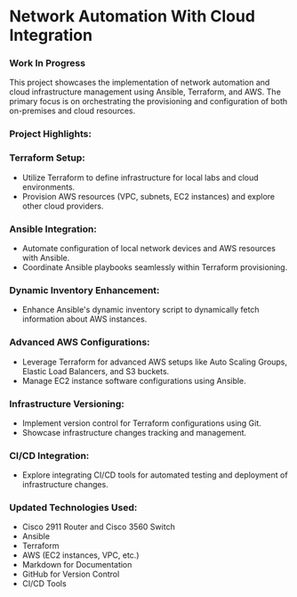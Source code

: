 # Network Automation With Cloud Integration

### Work In Progress

This project showcases the implementation of network automation and cloud infrastructure management using Ansible, Terraform, and AWS. The primary focus is on orchestrating the provisioning and configuration of both on-premises and cloud resources.

### Project Highlights:

### Terraform Setup:

- Utilize Terraform to define infrastructure for local labs and cloud environments.
- Provision AWS resources (VPC, subnets, EC2 instances) and explore other cloud providers.

### Ansible Integration:

- Automate configuration of local network devices and AWS resources with Ansible.
- Coordinate Ansible playbooks seamlessly within Terraform provisioning.

### Dynamic Inventory Enhancement:

- Enhance Ansible's dynamic inventory script to dynamically fetch information about AWS instances.

### Advanced AWS Configurations:

- Leverage Terraform for advanced AWS setups like Auto Scaling Groups, Elastic Load Balancers, and S3 buckets.
- Manage EC2 instance software configurations using Ansible.

### Infrastructure Versioning:

- Implement version control for Terraform configurations using Git.
- Showcase infrastructure changes tracking and management.

### CI/CD Integration:

- Explore integrating CI/CD tools for automated testing and deployment of infrastructure changes.

### Updated Technologies Used:
- Cisco 2911 Router and Cisco 3560 Switch
- Ansible
- Terraform
- AWS (EC2 instances, VPC, etc.)
- Markdown for Documentation
- GitHub for Version Control
- CI/CD Tools

